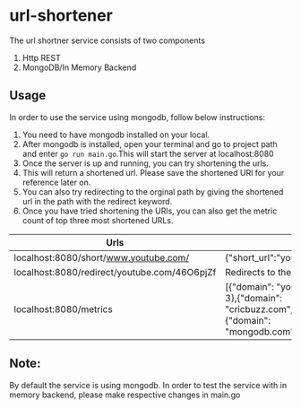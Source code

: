 # url-shortener

The url shortner service consists of two components
1. Http REST
2. MongoDB/In Memory Backend


## Usage
In order to use the service using mongodb, follow below instructions:
1. You need to have mongodb installed on your local.
2. After mongodb is installed, open your terminal and go to project path and enter `go run main.go`.This will start the server at localhost:8080
3. Once the server is up and running, you can try shortening the urls.
4. This will return a shortened url. Please save the shortened URl for your reference later on.
5. You can also try redirecting to the orginal path by giving the shortened url in the path with the redirect keyword.
6. Once you have tried shortening the URls, you can also get the metric count of top three most shortened URLs.

| Urls| Result|
|----------------------------------------------|-------------------------------------------------------------------------------------------------------------------------|
| localhost:8080/short/www.youtube.com/ | {"short_url":"youtube.com/46O6pjZf"}                                                                                    |
| localhost:8080/redirect/youtube.com/46O6pjZf | Redirects to the Original URL                                                                                           |
| localhost:8080/metrics                       | [{"domain": "youtube.com","counter": 3},{"domain": "cricbuzz.com","counter": 2},{"domain": "mongodb.com","counter": 2}] |

## Note:
By default the service is using mongodb. In order to test the service with in memory backend, please make respective changes in main.go